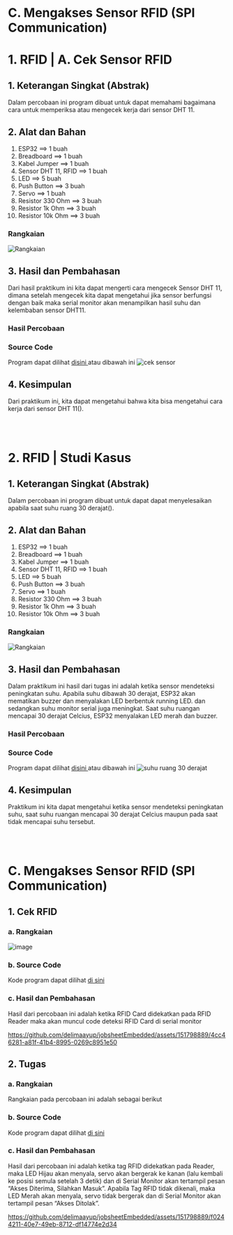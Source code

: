 # C. Mengakses Sensor RFID (SPI Communication)

# 1. RFID | A. Cek Sensor RFID

## 1. Keterangan Singkat (Abstrak)

Dalam percobaan ini program dibuat untuk dapat memahami bagaimana cara untuk memperiksa atau mengecek kerja dari sensor DHT 11.

## 2. Alat dan Bahan
1. ESP32                ==> 1 buah
2. Breadboard           ==> 1 buah
3. Kabel Jumper         ==> 1 buah
4. Sensor DHT 11, RFID  ==> 1 buah
5. LED                  ==> 5 buah
6. Push Button          ==> 3 buah
7. Servo                ==> 1 buah
8. Resistor 330 Ohm     ==> 3 buah
9. Resistor 1k Ohm      ==> 3 buah
10. Resistor 10k Ohm    ==> 3 buah


### Rangkaian
![Rangkaian](https://github.com/sabrinavirry/Sistem-Embedded/assets/151721571/ea39039f-9943-4990-bec3-5044040809e7)




## 3. Hasil dan Pembahasan
Dari hasil praktikum ini kita dapat mengerti cara mengecek Sensor DHT 11, dimana setelah mengecek kita dapat mengetahui jika sensor berfungsi dengan baik maka serial monitor akan menampilkan hasil  suhu dan kelembaban  sensor DHT11.

### Hasil Percobaan



### Source Code
Program dapat dilihat <a href="https://github.com/sabrinavirry/Sistem-Embedded/blob/master/jobsheet%202/c.%20Mengakses%20Sensor%20RFID%20(SPI%20Communication)/1.%20program%20contoh%20RFID/rfid_1.ino"> disini </a> atau dibawah ini
![cek sensor](https://github.com/sabrinavirry/Sistem-Embedded/assets/151721571/38b89bf3-4847-4742-8be1-b4ef9607aef1)


## 4. Kesimpulan

Dari praktikum ini, kita dapat mengetahui bahwa kita bisa mengetahui cara kerja dari sensor DHT 11().

<br></br>
# 2. RFID | Studi Kasus

## 1. Keterangan Singkat (Abstrak)

Dalam percobaan ini program dibuat untuk dapat dapat menyelesaikan apabila saat suhu ruang 30 derajat().

## 2. Alat dan Bahan
1. ESP32                ==> 1 buah
2. Breadboard           ==> 1 buah
3. Kabel Jumper         ==> 1 buah
4. Sensor DHT 11, RFID  ==> 1 buah
5. LED                  ==> 5 buah
6. Push Button          ==> 3 buah
7. Servo                ==> 1 buah
8. Resistor 330 Ohm     ==> 3 buah
9. Resistor 1k Ohm      ==> 3 buah
10. Resistor 10k Ohm    ==> 3 buah

### Rangkaian
![Rangkaian](https://github.com/sabrinavirry/Sistem-Embedded/assets/151721571/45af32c8-9adb-4599-a13a-2f6efed0ba58)



## 3. Hasil dan Pembahasan
Dalam praktikum ini hasil dari tugas ini adalah ketika sensor mendeteksi peningkatan suhu. Apabila suhu dibawah 30 derajat, ESP32 akan mematikan buzzer dan menyalakan LED berbentuk running LED. dan sedangkan suhu monitor serial juga meningkat.  Saat suhu ruangan mencapai 30 derajat Celcius, ESP32  menyalakan LED merah dan buzzer. 

### Hasil Percobaan

### Source Code

Program dapat dilihat <a href="https://github.com/sabrinavirry/Sistem-Embedded/blob/master/jobsheet%202/c.%20Mengakses%20Sensor%20RFID%20(SPI%20Communication)/2.%20RFID%20dikenali%20maka%20LED%20hijau%20dan%20servo%20menyala/rfid___servo.ino"> disini </a> atau dibawah ini
![suhu ruang 30 derajat](https://github.com/sabrinavirry/Sistem-Embedded/assets/151721571/d337ddd7-00ea-47f7-a29d-45dd0e05667b)

## 4. Kesimpulan

Praktikum ini kita dapat mengetahui ketika sensor mendeteksi peningkatan suhu, saat suhu ruangan mencapai 30 derajat Celcius maupun pada saat tidak mencapai suhu tersebut.

<br><br>








# C. Mengakses Sensor RFID (SPI Communication)

## 1. Cek RFID

### a. Rangkaian 
<img alt="image" src="https://github.com/delimaayup/jobsheetEmbedded/assets/151798889/74a26b36-91ab-4a93-8a4d-af319da6e011">

### b. Source Code
Kode program dapat dilihat <a href="1.%20rangkaian/rfid_rangkaian/rfid_rangkaian.ino">di sini</a>

### c. Hasil dan Pembahasan
Hasil dari percobaan ini adalah ketika RFID Card didekatkan pada RFID Reader maka akan muncul code deteksi RFID Card di serial monitor

https://github.com/delimaayup/jobsheetEmbedded/assets/151798889/4cc46281-a81f-41b4-8995-0269c8951e50


## 2. Tugas

### a. Rangkaian
Rangkaian pada percobaan ini adalah sebagai berikut



### b. Source Code
Kode program dapat dilihat <a href="1.%20rangkaian/rfid_rangkaian/rfid_rangkaian.ino">di sini</a>

### c. Hasil dan Pembahasan
Hasil dari percobaan ini adalah ketika tag RFID didekatkan pada Reader, maka LED Hijau akan menyala, servo akan bergerak ke kanan (lalu kembali ke posisi semula setelah 3 detik) dan di Serial Monitor akan tertampil pesan “Akses Diterima, Silahkan Masuk”. Apabila Tag RFID tidak dikenali, maka LED Merah akan menyala, servo tidak bergerak dan di Serial Monitor akan tertampil pesan “Akses Ditolak”. 


https://github.com/delimaayup/jobsheetEmbedded/assets/151798889/f0244211-40e7-49eb-8712-df14774e2d34


